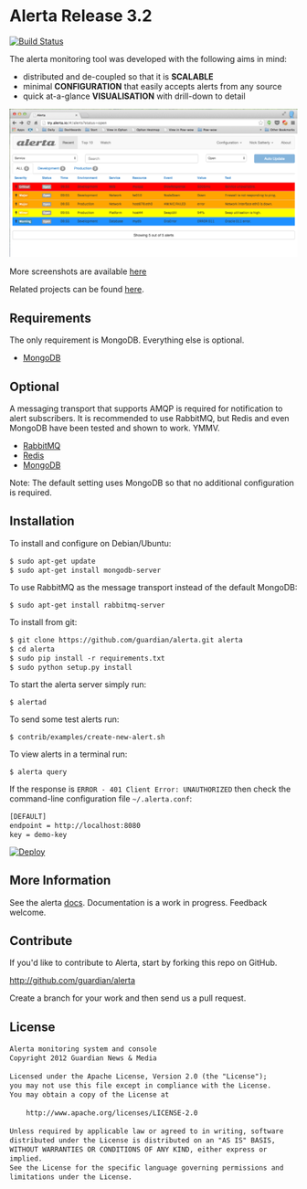 Alerta Release 3.2
==================

[![Build Status](https://travis-ci.org/satterly/alerta.png)](https://travis-ci.org/satterly/alerta)

The alerta monitoring tool was developed with the following aims in mind:

*   distributed and de-coupled so that it is **SCALABLE**
*   minimal **CONFIGURATION** that easily accepts alerts from any source
*   quick at-a-glance **VISUALISATION** with drill-down to detail

![console](/docs/images/alert-list-rel32.png?raw=true)

More screenshots are available [here](/docs/images/)

Related projects can be found [here][1].

Requirements
------------

The only requirement is MongoDB. Everything else is optional.

- [MongoDB][4]

Optional
--------

A messaging transport that supports AMQP is required for notification to alert subscribers. It is recommended to use RabbitMQ, but Redis and even MongoDB have been tested and shown to work. YMMV.

- [RabbitMQ][2]
- [Redis][3]
- [MongoDB][4]

Note: The default setting uses MongoDB so that no additional configuration is required.

Installation
------------

To install and configure on Debian/Ubuntu:

```
$ sudo apt-get update
$ sudo apt-get install mongodb-server
```

To use RabbitMQ as the message transport instead of the default MongoDB:

```
$ sudo apt-get install rabbitmq-server
```

To install from git:

```
$ git clone https://github.com/guardian/alerta.git alerta
$ cd alerta
$ sudo pip install -r requirements.txt
$ sudo python setup.py install
```

To start the alerta server simply run:

```
$ alertad
```

To send some test alerts run:

```
$ contrib/examples/create-new-alert.sh
```

To view alerts in a terminal run:

```
$ alerta query
```

If the response is `ERROR - 401 Client Error: UNAUTHORIZED` then check the command-line configuration file `~/.alerta.conf`:

```
[DEFAULT]
endpoint = http://localhost:8080
key = demo-key
```

[![Deploy](https://www.herokucdn.com/deploy/button.png)](https://heroku.com/deploy)

More Information
----------------

See the alerta [docs][7]. Documentation is a work in progress. Feedback welcome.

Contribute
----------

If you'd like to contribute to Alerta, start by forking this repo on GitHub.

http://github.com/guardian/alerta

Create a branch for your work and then send us a pull request.

License
-------

    Alerta monitoring system and console
    Copyright 2012 Guardian News & Media

    Licensed under the Apache License, Version 2.0 (the "License");
    you may not use this file except in compliance with the License.
    You may obtain a copy of the License at

        http://www.apache.org/licenses/LICENSE-2.0

    Unless required by applicable law or agreed to in writing, software
    distributed under the License is distributed on an "AS IS" BASIS,
    WITHOUT WARRANTIES OR CONDITIONS OF ANY KIND, either express or implied.
    See the License for the specific language governing permissions and
    limitations under the License.

[1]: <https://github.com/alerta/> "Alerta GitHub Repo"
[2]: <http://www.rabbitmq.com> "RabbitMQ"
[3]: <http://redis.io/> "Redis"
[4]: <https://www.mongodb.org/> "MongoDB"
[5]: <http://www.elasticsearch.org/> "elasticsearch"
[6]: <http://www.elasticsearch.org/overview/kibana/> "Kibana"
[7]: <http://docs.alerta.io/> "Alerta Documentation"
